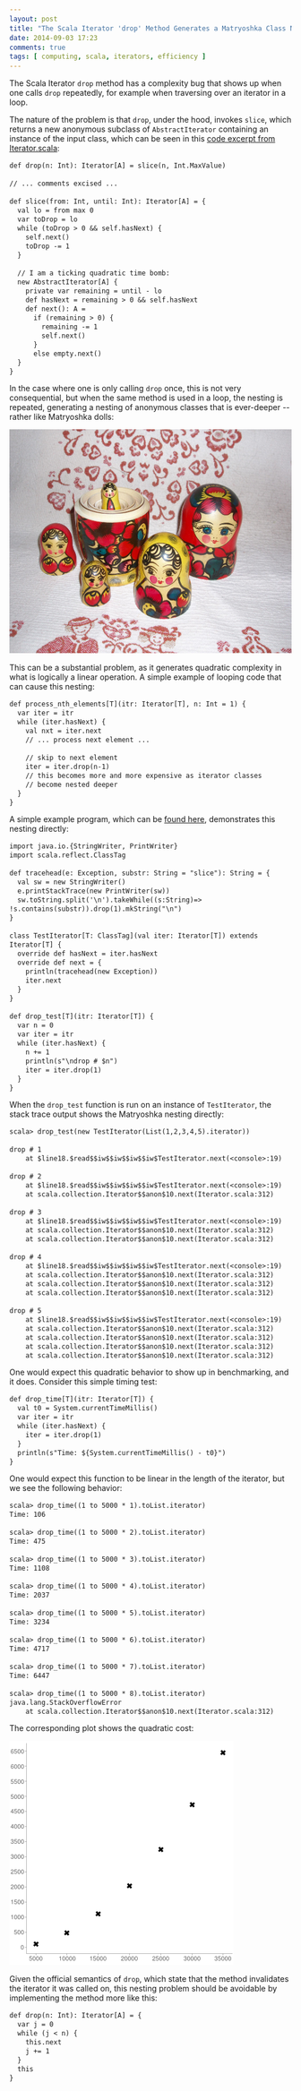 ```yaml
---
layout: post
title: "The Scala Iterator 'drop' Method Generates a Matryoshka Class Nesting"
date: 2014-09-03 17:23
comments: true
tags: [ computing, scala, iterators, efficiency ]
---
```

The Scala Iterator `drop` method has a complexity bug that shows up when one calls `drop` repeatedly, for example when traversing over an iterator in a loop.

The nature of the problem is that `drop`, under the hood, invokes `slice`, which returns a new anonymous subclass of `AbstractIterator` containing an instance of the input class, which can be seen in this [code excerpt from Iterator.scala](https://github.com/erikerlandson/scala/blob/scala_drop_blog/src/library/scala/collection/Iterator.scala#L323):

    def drop(n: Int): Iterator[A] = slice(n, Int.MaxValue)

    // ... comments excised ...

    def slice(from: Int, until: Int): Iterator[A] = {
      val lo = from max 0
      var toDrop = lo
      while (toDrop > 0 && self.hasNext) {
        self.next()
        toDrop -= 1
      }

      // I am a ticking quadratic time bomb:
      new AbstractIterator[A] {
        private var remaining = until - lo
        def hasNext = remaining > 0 && self.hasNext
        def next(): A =
          if (remaining > 0) {
            remaining -= 1
            self.next()
          }
          else empty.next()
      }
    }


In the case where one is only calling `drop` once, this is not very consequential, but when the same method is used in a loop, the nesting is repeated, generating a nesting of anonymous classes that is ever-deeper -- rather like Matryoshka dolls:

<img src="/assets/images/matryoshka.jpg" height="400">

This can be a substantial problem, as it generates quadratic complexity in what is logically a linear operation.  A simple example of looping code that can cause this nesting:

    def process_nth_elements[T](itr: Iterator[T], n: Int = 1) {
      var iter = itr
      while (iter.hasNext) {
        val nxt = iter.next
        // ... process next element ...

        // skip to next element
        iter = iter.drop(n-1)
        // this becomes more and more expensive as iterator classes
        // become nested deeper
      }
    }

A simple example program, which can be [found here](https://gist.github.com/erikerlandson/a310ccd3c58a85f031dc), demonstrates this nesting directly:

    import java.io.{StringWriter, PrintWriter}
    import scala.reflect.ClassTag

    def tracehead(e: Exception, substr: String = "slice"): String = {
      val sw = new StringWriter()
      e.printStackTrace(new PrintWriter(sw))
      sw.toString.split('\n').takeWhile((s:String)=> !s.contains(substr)).drop(1).mkString("\n")  
    }

    class TestIterator[T: ClassTag](val iter: Iterator[T]) extends Iterator[T] {
      override def hasNext = iter.hasNext
      override def next = {
        println(tracehead(new Exception))
        iter.next
      }
    }

    def drop_test[T](itr: Iterator[T]) {
      var n = 0
      var iter = itr
      while (iter.hasNext) {
        n += 1
        println(s"\ndrop # $n")
        iter = iter.drop(1)
      }
    }


When the `drop_test` function is run on an instance of `TestIterator`, the stack trace output shows the Matryoshka nesting directly:

    scala> drop_test(new TestIterator(List(1,2,3,4,5).iterator))

    drop # 1
        at $line18.$read$$iw$$iw$$iw$$iw$TestIterator.next(<console>:19)

    drop # 2
        at $line18.$read$$iw$$iw$$iw$$iw$TestIterator.next(<console>:19)
        at scala.collection.Iterator$$anon$10.next(Iterator.scala:312)

    drop # 3
        at $line18.$read$$iw$$iw$$iw$$iw$TestIterator.next(<console>:19)
        at scala.collection.Iterator$$anon$10.next(Iterator.scala:312)
        at scala.collection.Iterator$$anon$10.next(Iterator.scala:312)

    drop # 4
        at $line18.$read$$iw$$iw$$iw$$iw$TestIterator.next(<console>:19)
        at scala.collection.Iterator$$anon$10.next(Iterator.scala:312)
        at scala.collection.Iterator$$anon$10.next(Iterator.scala:312)
        at scala.collection.Iterator$$anon$10.next(Iterator.scala:312)

    drop # 5
        at $line18.$read$$iw$$iw$$iw$$iw$TestIterator.next(<console>:19)
        at scala.collection.Iterator$$anon$10.next(Iterator.scala:312)
        at scala.collection.Iterator$$anon$10.next(Iterator.scala:312)
        at scala.collection.Iterator$$anon$10.next(Iterator.scala:312)
        at scala.collection.Iterator$$anon$10.next(Iterator.scala:312)


One would expect this quadratic behavior to show up in benchmarking, and it does.  Consider this simple timing test:

    def drop_time[T](itr: Iterator[T]) {
      val t0 = System.currentTimeMillis()
      var iter = itr
      while (iter.hasNext) {
        iter = iter.drop(1)
      }
      println(s"Time: ${System.currentTimeMillis() - t0}")
    }

One would expect this function to be linear in the length of the iterator, but we see the following behavior:

    scala> drop_time((1 to 5000 * 1).toList.iterator)
    Time: 106

    scala> drop_time((1 to 5000 * 2).toList.iterator)
    Time: 475

    scala> drop_time((1 to 5000 * 3).toList.iterator)
    Time: 1108

    scala> drop_time((1 to 5000 * 4).toList.iterator)
    Time: 2037

    scala> drop_time((1 to 5000 * 5).toList.iterator)
    Time: 3234

    scala> drop_time((1 to 5000 * 6).toList.iterator)
    Time: 4717

    scala> drop_time((1 to 5000 * 7).toList.iterator)
    Time: 6447

    scala> drop_time((1 to 5000 * 8).toList.iterator)
    java.lang.StackOverflowError
        at scala.collection.Iterator$$anon$10.next(Iterator.scala:312)

The corresponding plot shows the quadratic cost:

!["image"](/assets/images/matryoshka_quadratic_plot.png)

Given the official semantics of `drop`, which state that the method invalidates the iterator it was called on, this nesting problem should be avoidable by implementing the method more like this:

    def drop(n: Int): Iterator[A] = {
      var j = 0
      while (j < n) {
        this.next
        j += 1
      }
      this
    }
